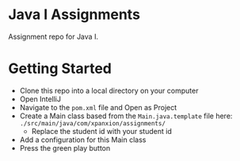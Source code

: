 # Java I Assignments
Assignment repo for Java I.

# Getting Started
- Clone this repo into a local directory on your computer
- Open IntelliJ
- Navigate to the `pom.xml` file and Open as Project
- Create a Main class based from the `Main.java.template` file here: `./src/main/java/com/xpanxion/assignments/`
  - Replace the student id with your student id
- Add a configuration for this Main class
- Press the green play button
